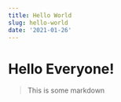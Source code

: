 ```yaml
--- 
title: Hello World
slug: hello-world
date: '2021-01-26'
---
```

# Hello Everyone!

> This is some markdown